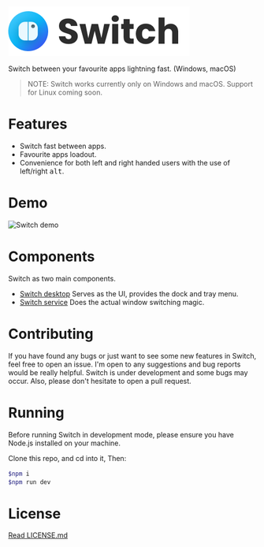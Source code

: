 ![Switch logo](./docs/switch-logo-dark.png)

Switch between your favourite apps lightning fast. (Windows, macOS)
> NOTE: Switch works currently only on Windows and macOS. Support for Linux coming soon.

# Features
- Switch fast between apps.
- Favourite apps loadout.
- Convenience for both left and right handed users with the use of left/right <kbd>alt</kbd>.

# Demo
![Switch demo](./docs/switch-demo.gif)

# Components
Switch as two main components.
- [Switch desktop](https://github.com/ahkohd/switch-desktop) Serves as the UI, provides the dock and tray menu.
- [Switch service](https://github.com/ahkohd/switch) Does the actual window switching magic.

# Contributing
If you have found any bugs or just want to see some new features in Switch, feel free to open an issue. I'm open to any suggestions and bug reports would be really helpful. Switch is under development and some bugs may occur. Also, please don't hesitate to open a pull request.

# Running
Before running Switch in development mode, please ensure you have Node.js installed on your machine.

Clone this repo, and cd into it, Then:
```bash
$npm i
$npm run dev
```

# License
[Read  LICENSE.md](./LICENSE.md)
